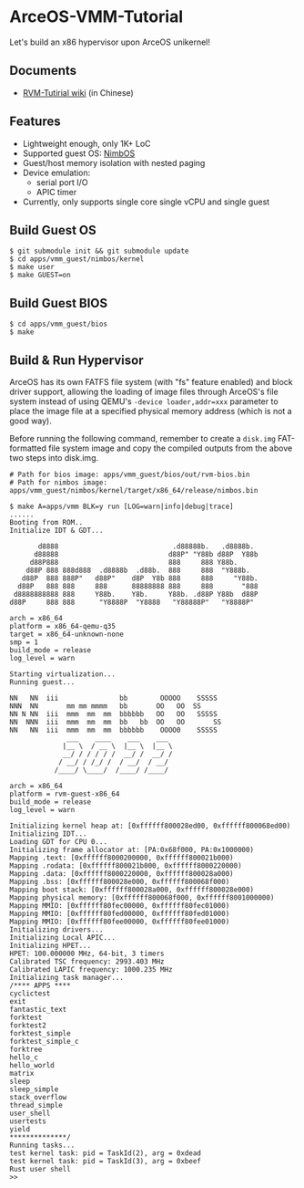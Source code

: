 # ArceOS-VMM-Tutorial

Let's build an x86 hypervisor upon ArceOS unikernel!

## Documents

* [RVM-Tutirial wiki](https://github.com/equation314/RVM-Tutorial/wiki) (in Chinese)

## Features

* Lightweight enough, only 1K+ LoC
* Supported guest OS: [NimbOS](https://github.com/equation314/nimbos)
* Guest/host memory isolation with nested paging
* Device emulation:
    + serial port I/O
    + APIC timer
* Currently, only supports single core single vCPU and single guest

## Build Guest OS

```console
$ git submodule init && git submodule update
$ cd apps/vmm_guest/nimbos/kernel
$ make user
$ make GUEST=on
```

## Build Guest BIOS

```console
$ cd apps/vmm_guest/bios
$ make
```

## Build & Run Hypervisor

ArceOS has its own FATFS file system (with "fs" feature enabled) and block driver support, allowing the loading of image files through ArceOS's file system instead of using QEMU's `-device loader,addr=xxx` parameter to place the image file at a specified physical memory address (which is not a good way).

Before running the following command, remember to create a `disk.img` FAT-formatted file system image and copy the compiled outputs from the above two steps into disk.img.

```console
# Path for bios image: apps/vmm_guest/bios/out/rvm-bios.bin
# Path for nimbos image: apps/vmm_guest/nimbos/kernel/target/x86_64/release/nimbos.bin

$ make A=apps/vmm BLK=y run [LOG=warn|info|debug|trace]
......
Booting from ROM..
Initialize IDT & GDT...

       d8888                            .d88888b.   .d8888b.
      d88888                           d88P" "Y88b d88P  Y88b
     d88P888                           888     888 Y88b.
    d88P 888 888d888  .d8888b  .d88b.  888     888  "Y888b.
   d88P  888 888P"   d88P"    d8P  Y8b 888     888     "Y88b.
  d88P   888 888     888      88888888 888     888       "888
 d8888888888 888     Y88b.    Y8b.     Y88b. .d88P Y88b  d88P
d88P     888 888      "Y8888P  "Y8888   "Y88888P"   "Y8888P"

arch = x86_64
platform = x86_64-qemu-q35
target = x86_64-unknown-none
smp = 1
build_mode = release
log_level = warn

Starting virtualization...
Running guest...

NN   NN  iii               bb        OOOOO    SSSSS
NNN  NN       mm mm mmmm   bb       OO   OO  SS
NN N NN  iii  mmm  mm  mm  bbbbbb   OO   OO   SSSSS
NN  NNN  iii  mmm  mm  mm  bb   bb  OO   OO       SS
NN   NN  iii  mmm  mm  mm  bbbbbb    OOOO0    SSSSS
              ___    ____    ___    ___
             |__ \  / __ \  |__ \  |__ \
             __/ / / / / /  __/ /  __/ /
            / __/ / /_/ /  / __/  / __/
           /____/ \____/  /____/ /____/

arch = x86_64
platform = rvm-guest-x86_64
build_mode = release
log_level = warn

Initializing kernel heap at: [0xffffff800028ed00, 0xffffff800068ed00)
Initializing IDT...
Loading GDT for CPU 0...
Initializing frame allocator at: [PA:0x68f000, PA:0x1000000)
Mapping .text: [0xffffff8000200000, 0xffffff800021b000)
Mapping .rodata: [0xffffff800021b000, 0xffffff8000220000)
Mapping .data: [0xffffff8000220000, 0xffffff800028a000)
Mapping .bss: [0xffffff800028e000, 0xffffff800068f000)
Mapping boot stack: [0xffffff800028a000, 0xffffff800028e000)
Mapping physical memory: [0xffffff800068f000, 0xffffff8001000000)
Mapping MMIO: [0xffffff80fec00000, 0xffffff80fec01000)
Mapping MMIO: [0xffffff80fed00000, 0xffffff80fed01000)
Mapping MMIO: [0xffffff80fee00000, 0xffffff80fee01000)
Initializing drivers...
Initializing Local APIC...
Initializing HPET...
HPET: 100.000000 MHz, 64-bit, 3 timers
Calibrated TSC frequency: 2993.403 MHz
Calibrated LAPIC frequency: 1000.235 MHz
Initializing task manager...
/**** APPS ****
cyclictest
exit
fantastic_text
forktest
forktest2
forktest_simple
forktest_simple_c
forktree
hello_c
hello_world
matrix
sleep
sleep_simple
stack_overflow
thread_simple
user_shell
usertests
yield
**************/
Running tasks...
test kernel task: pid = TaskId(2), arg = 0xdead
test kernel task: pid = TaskId(3), arg = 0xbeef
Rust user shell
>>
```
